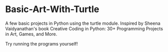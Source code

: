 # Basic-Art-With-Turtle
A few basic projects in Python using the turtle module. 
Inspired by Sheena Vaidyanathan's book Creative Coding in Python: 30+ Programming Projects in Art, Games, and More.

Try running the programs yourself!
